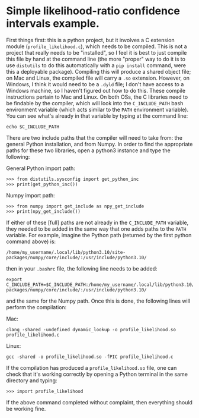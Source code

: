 # Simple likelihood-ratio confidence intervals example.

First things first: this is a python project, but it involves a C extension module (`profile_likelihood.c`), which needs to be compiled.  This is not a project that really needs to be "installed", so I feel it is best to just compile this file by hand at the command line (the more "proper" way to do it is to use `distutils` to do this automatically with a `pip install` command, were this a deployable package).  Compiling this will produce a shared object file; on Mac and Linux, the compiled file will carry a `.so` extension.  However, on Windows, I think it would need to be a `.dyld` file; I don't have access to a Windows machine, so I haven't figured out how to do this.  These compile instructions pertain to Mac and Linux.  On both OSs, the C libraries need to be findable by the compiler, which will look into the `C_INCLUDE_PATH` bash environment variable (which acts similar to the `PATH` environment variable).  You can see what's already in that variable by typing at the command line:

```
echo $C_INCLUDE_PATH
```

There are two include paths that the compiler will need to take from: the general Python installation, and from Numpy.  In order to find the appropriate paths for these two libraries, open a python3 instance and type the following:

General Python import path:
```
>>> from distutils.sysconfig import get_python_inc
>>> print(get_python_inc())
```

Numpy import path:
```
>>> from numpy import get_include as npy_get_include
>>> print(npy_get_include())
```

If either of these [full] paths are not already in the `C_INCLUDE_PATH` variable, they needed to be added in the same way that one adds paths to the `PATH` variable.  For example, imagine the Python path (returned by the first python command above) is:

```
/home/my_username/.local/lib/python3.10/site-packages/numpy/core/include/:/usr/include/python3.10/
```

then in your `.bashrc` file, the following line needs to be added:

```
export C_INCLUDE_PATH=$C_INCLUDE_PATH:/home/my_username/.local/lib/python3.10/site-packages/numpy/core/include/:/usr/include/python3.10/
```

and the same for the Numpy path.  Once this is done, the following lines will perform the compilation:

Mac:
```
clang -shared -undefined dynamic_lookup -o profile_likelihood.so profile_likelihood.c
```

Linux:
```
gcc -shared -o profile_likelihood.so -fPIC profile_likelihood.c
```

If the compilation has produced a `profile_likelihood.so` file, one can check that it's working correctly by opening a Python terminal in the same directory and typing:

```
>>> import profile_likelihood
```

If the above command completed without complaint, then everything should be working fine.

